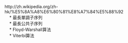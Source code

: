 <div>http://zh.wikipedia.org/zh-hk/%E5%8A%A8%E6%80%81%E8%A7%84%E5%88%92<br />&nbsp;&nbsp;&nbsp; * 最長單調子序列<br />&nbsp;&nbsp;&nbsp; * 最長公共子序列<br />&nbsp;&nbsp;&nbsp; * Floyd-Warshall算法<br />&nbsp;&nbsp;&nbsp; * Viterbi算法<br /></div>